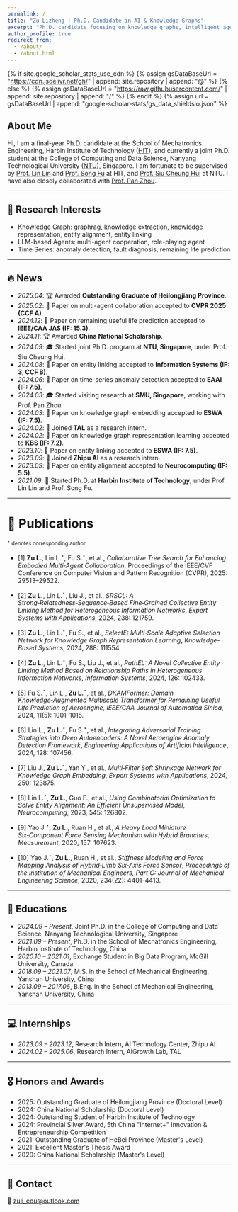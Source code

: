 ```yaml
---
permalink: /
title: "Zu Lizheng | Ph.D. Candidate in AI & Knowledge Graphs"
excerpt: "Ph.D. candidate focusing on knowledge graphs, intelligent agents, LLMs, and time series modeling."
author_profile: true
redirect_from: 
  - /about/
  - /about.html
---
```


{% if site.google_scholar_stats_use_cdn %}
{% assign gsDataBaseUrl = "https://cdn.jsdelivr.net/gh/" | append: site.repository | append: "@" %}
{% else %}
{% assign gsDataBaseUrl = "https://raw.githubusercontent.com/" | append: site.repository | append: "/" %}
{% endif %}
{% assign url = gsDataBaseUrl | append: "google-scholar-stats/gs_data_shieldsio.json" %}

## About Me
<span class='anchor' id='about-me'></span>

Hi, I am a final-year Ph.D. candidate at the School of Mechatronics Engineering, Harbin Institute of Technology (<a href="https://www.hit.edu.cn/">HIT</a>), and currently a joint Ph.D. student at the College of Computing and Data Science, Nanyang Technological University (<a href="https://www.ntu.edu.sg/">NTU</a>), Singapore.
I am fortunate to be supervised by <a href="https://homepage.hit.edu.cn/linlin?lang=zh">Prof. Lin Lin</a> and <a href="https://homepage.hit.edu.cn/fusong?lang=zh">Prof. Song Fu</a> at HIT, and <a href="https://personal.ntu.edu.sg/asschui/">Prof. Siu Cheung Hui</a> at NTU. I have also closely collaborated with <a href="https://panzhous.github.io/">Prof. Pan Zhou</a>.

---

<span id="-interests"></span>
## 🤖 Research Interests
- Knowledge Graph: graphrag, knowledge extraction, knowledge representation, entity alignment, entity linking   
- LLM-based Agents: multi-agent cooperation, role-playing agent
- Time Series: anomaly detection, fault diagnosis, remaining life prediction

---

<span id="-news"></span>
## 🔥 News
- *2025.04*: 🏆 Awarded **Outstanding Graduate of Heilongjiang Province**.  
- *2025.02*: 📄 Paper on multi-agent collaboration accepted to **CVPR 2025 (CCF A)**.  
- *2024.12*: 📄 Paper on remaining useful life prediction accepted to **IEEE/CAA JAS (IF: 15.3)**.
- *2024.11*: 🏆 Awarded **China National Scholarship**.  
- *2024.09*: 🎓 Started joint Ph.D. program at **NTU, Singapore**, under Prof. Siu Cheung Hui.
- *2024.08*: 📄 Paper on entity linking accepted to **Information Systems (IF: 3, CCF B)**.  
- *2024.06*: 📄 Paper on time-series anomaly detection accepted to **EAAI (IF: 7.5)**.  
- *2024.03*: 🎓 Started visiting research at **SMU, Singapore**, working with Prof. Pan Zhou.  
- *2024.03*: 📄 Paper on knowledge graph embedding accepted to **ESWA (IF: 7.5)**.  
- *2024.02*: 💼 Joined **TAL** as a research intern.  
- *2024.02*: 📄 Paper on knowledge graph representation learning accepted to **KBS (IF: 7.2)**.  
- *2023.10*: 📄 Paper on entity linking accepted to **ESWA (IF: 7.5)**.  
- *2023.09*: 💼 Joined **Zhipu AI** as a research intern. 
- *2023.09*: 📄 Paper on entity alignment accepted to **Neurocomputing (IF: 5.5)**.  
- *2021.09*: 🚀 Started Ph.D. at **Harbin Institute of Technology**, under Prof. Lin Lin and Prof. Song Fu.  

---

[//]: # (<div class='paper-box'><div class='paper-box-image'><div><div class="badge">CVPR 2025</div><img src='images/500x300.png' alt="cots" width="100%"></div></div>)

[//]: # (<div class='paper-box-text' markdown="1">)

[//]: # ()
[//]: # (**Collaborative Tree Search for Enhancing Embodied Multi-Agent Collaboration**  )

[//]: # (Zu Lizheng, et al.  )

[//]: # ([**Paper**]&#40;#&#41; • [**Project**]&#40;#&#41;)

[//]: # ()
[//]: # (</div></div>)

<span id="-leadership-publication-work"></span>
# 📝 Publications
<sub>$^{\star}$ denotes corresponding author</sub>
- [1] **Zu L.**, Lin L.$^{\star}$, Fu S.$^{\star}$, et al., *Collaborative Tree Search for Enhancing Embodied Multi‑Agent Collaboration*, Proceedings of the IEEE/CVF Conference on Computer Vision and Pattern Recognition (CVPR), 2025: 29513–29522. 

- [2] **Zu L.**, Lin L.$^{\star}$, Liu J., et al., *SRSCL: A Strong‑Relatedness‑Sequence‑Based Fine‑Grained Collective Entity Linking Method for Heterogeneous Information Networks*, *Expert Systems with Applications*, 2024, 238: 121759. 

- [3] **Zu L.**, Lin L.$^{\star}$, Fu S., et al., *SelectE: Multi‑Scale Adaptive Selection Network for Knowledge Graph Representation Learning*, *Knowledge-Based Systems*, 2024, 288: 111554. 

- [4] **Zu L.**, Lin L.$^{\star}$, Fu S., Liu J., et al., *PathEL: A Novel Collective Entity Linking Method Based on Relationship Paths in Heterogeneous Information Networks*, *Information Systems*, 2024, 126: 102433. 

- [5] Fu S.$^{\star}$, Lin L., **Zu L.**$^{\star}$, et al., *DKAMFormer: Domain Knowledge‑Augmented Multiscale Transformer for Remaining Useful Life Prediction of Aeroengine*, *IEEE/CAA Journal of Automatica Sinica*, 2024, 11(5): 1001–1015. 

- [6] Lin L., **Zu L.**$^{\star}$, Fu S.$^{\star}$, et al., *Integrating Adversarial Training Strategies into Deep Autoencoders: A Novel Aeroengine Anomaly Detection Framework*, *Engineering Applications of Artificial Intelligence*, 2024, 128: 107456. 

- [7] Liu J., **Zu L.**$^{\star}$, Yan Y., et al., *Multi‑Filter Soft Shrinkage Network for Knowledge Graph Embedding*, *Expert Systems with Applications*, 2024, 250: 123875. 

- [8] Lin L.$^{\star}$, **Zu L.**, Guo F., et al., *Using Combinatorial Optimization to Solve Entity Alignment: An Efficient Unsupervised Model*, *Neurocomputing*, 2023, 545: 126802. 

- [9] Yao J.$^{\star}$, **Zu L.**, Ruan H., et al., *A Heavy Load Miniature Six‑Component Force Sensing Mechanism with Hybrid Branches*, *Measurement*, 2020, 157: 107623.

- [10] Yao J.$^{\star}$, **Zu L.**, Ruan H., et al., *Stiffness Modeling and Force Mapping Analysis of Hybrid‑Limb Six‑Axis Force Sensor*, *Proceedings of the Institution of Mechanical Engineers, Part C: Journal of Mechanical Engineering Science*, 2020, 234(22): 4401–4413. 



---
<span id="-educations"></span>
## 📖 Educations
- *2024.09 – Present*, Joint Ph.D. in the College of Computing and Data Science, Nanyang Technological University, Singapore
- *2021.09 – Present*, Ph.D. in the School of Mechatronics Engineering, Harbin Institute of Technology, China
- *2020.10 – 2021.01*, Exchange Student in Big Data Program, McGill University, Canada  
- *2018.09 – 2021.07*, M.S. in the School of Mechanical Engineering, Yanshan University, China 
- *2013.09 – 2017.06*, B.Eng. in the School of Mechanical Engineering, Yanshan University, China 



---
<span id="-internships"></span>
## 💻 Internships
- *2023.09 – 2023.12*, Research Intern, AI Technology Center, Zhipu AI
- *2024.02 – 2025.06*, Research Intern, AIGrowth Lab, TAL

---
<span id="-honors-and-awards"></span>
## 🎖 Honors and Awards
- 2025: Outstanding Graduate of Heilongjiang Province (Doctoral Level)  
- 2024: China National Scholarship (Doctoral Level) 
- 2024: Outstanding Student of Harbin Institute of Technology
- 2024: Provincial Silver Award, 5th China "Internet+" Innovation & Entrepreneurship Competition  
- 2021: Outstanding Graduate of HeBei Province (Master's Level)  
- 2021: Excellent Master's Thesis Award
- 2020: China National Scholarship (Master's Level)  


---
<span id="-contact"></span>
## 💬 Contact
📧 zuli_edu@outlook.com  

